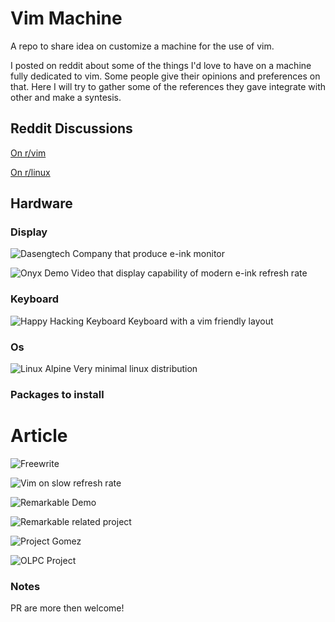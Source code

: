 # Vim Machine

A repo to share idea on customize a machine for the use of vim.

I posted on reddit about some of the things I'd love to have on a machine fully dedicated to vim.
Some people give their opinions and preferences on that. 
Here I will try to gather some of the references they gave integrate with other and make a syntesis.



## Reddit Discussions

[On r/vim](https://www.reddit.com/r/vim/comments/ac557i/vim_machine/)

[On r/linux](https://www.reddit.com/r/linux/comments/achvq1/vim_machine/)


## Hardware 


### Display 

![Dasengtech](http://www.dasungtech.com/)
Company that produce e-ink monitor
 

![Onyx Demo](https://www.youtube.com/watch?v=D3ooHNrkKu8)
Video that display capability of modern e-ink refresh rate

### Keyboard 

![Happy Hacking Keyboard](https://en.wikipedia.org/wiki/Happy_Hacking_Keyboard)
Keyboard with a vim friendly layout 

### Os 

![Linux Alpine](https://www.alpinelinux.org/)
Very minimal linux distribution 

### Packages to install 


# Article

![Freewrite](https://getfreewrite.com/)

![Vim on slow refresh rate](https://www.theregister.co.uk/2003/09/11/bill_joys_greatest_gift/)

![Remarkable Demo](https://youtu.be/x-WGiYiHppg?t=163)

![Remarkable related project](https://github.com/reHackable/awesome-reMarkable)

![Project Gomez](https://github.com/projectgomez/project-gomez)

![OLPC Project](http://one.laptop.org/about/hardware)


### Notes

PR are more then welcome!
